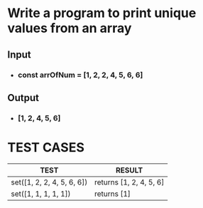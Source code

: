 # Write a program to print unique values from an array

## Input

- ### const arrOfNum = [1, 2, 2, 4, 5, 6, 6]

## Output

- ### [1, 2, 4, 5, 6]

# TEST CASES

| TEST                       | RESULT                  |
| -------------------------- | ----------------------- |
| set([1, 2, 2, 4, 5, 6, 6]) | returns [1, 2, 4, 5, 6] |
| set([1, 1, 1, 1, 1])       | returns [1]             |
